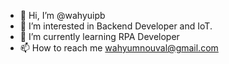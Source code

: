 - 👋 Hi, I’m @wahyuipb
- 👀 I’m interested in Backend Developer and IoT.
- 🌱 I’m currently learning RPA Developer
- 📫 How to reach me wahyumnouval@gmail.com

<!---
wahyuipb/wahyuipb is a ✨ special ✨ repository because its `README.md` (this file) appears on your GitHub profile.
You can click the Preview link to take a look at your changes.
--->
